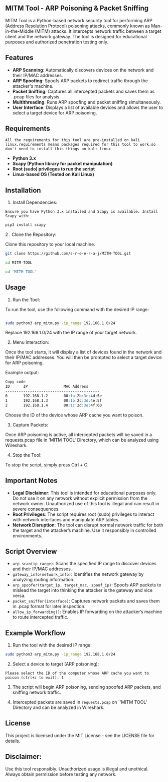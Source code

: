 


## MITM Tool - ARP Poisoning & Packet Sniffing
MITM Tool is a Python-based network security tool for performing ARP (Address Resolution Protocol) poisoning attacks, commonly known as Man-in-the-Middle (MITM) attacks. It intercepts network traffic between a target client and the network gateway. The tool is designed for educational purposes and authorized penetration testing only.

## Features
- **ARP Scanning**: Automatically discovers devices on the network and their IP/MAC addresses.
- **ARP Spoofing**: Spoofs ARP packets to redirect traffic through the attacker's machine.
- **Packet Sniffing**: Captures all intercepted packets and saves them as .pcap files for analysis.
- **Multithreading**: Runs ARP spoofing and packet sniffing simultaneously.
- **User Interface**: Displays a list of available devices and allows the user to select a target device for ARP poisoning.
## Requirements
`All the requirements for this tool are pre-installed on kali linux.requirements means packages required for this tool to work.so don't need to install this things on kali linux`
- **Python 3.x**
- **Scapy (Python library for packet manipulation)**
- **Root (sudo) privileges to run the script**
- **Linux-based OS (Tested on Kali Linux)**
## Installation
1.  Install Dependencies:

`Ensure you have Python 3.x installed and Scapy is available. Install Scapy with:`

```bash
pip3 install scapy
```
2 . Clone the Repository:

Clone this repository to your local machine.

``` bash
git clone https://github.com/s-r-e-e-r-a-j/MITM-TOOL.git
```
```bash
cd MITM-TOOL
```
```bash
cd 'MITM TOOL'
```
## Usage
1. Run the Tool:

To run the tool, use the following command with the desired IP range:

```bash

sudo python3 arp_mitm.py -ip_range 192.168.1.0/24
```
Replace 192.168.1.0/24 with the IP range of your target network.

2.  Menu Interaction:

Once the tool starts, it will display a list of devices found in the network and their IP/MAC addresses. You will then be prompted to select a target device for ARP poisoning.

Example output:

```markdown
Copy code
ID      IP                MAC Address
------------------------------------------
0       192.168.1.2       00:1a:2b:3c:4d:5e
1       192.168.1.3       00:1b:2c:3d:4e:5f
2       192.168.1.4       00:1c:2d:3e:4f:60
```
Choose the ID of the device whose ARP cache you want to poison.

3. Capture Packets:

Once ARP poisoning is active, all intercepted packets will be saved in a requests.pcap file in 'MITM TOOL' Directory, which can be analyzed using Wireshark.

4. Stop the Tool:

To stop the script, simply press Ctrl + C.

## Important Notes
- **Legal Disclaimer**: This tool is intended for educational purposes only. Do not use it on any network without explicit permission from the network owner. Unauthorized use of this tool is illegal and can result in severe consequences.
- **Root Privileges**: The script requires root (sudo) privileges to interact with network interfaces and manipulate ARP tables.
- **Network Disruption**: The tool can disrupt normal network traffic for both the target and the attacker’s machine. Use it responsibly in controlled environments.
## Script Overview
- `arp_scan(ip_range)`: Scans the specified IP range to discover devices and their IP/MAC addresses.
- `gateway_info(network_info)`: Identifies the network gateway by analyzing routing information.
- `arp_spoofer(target_ip, target_mac, spoof_ip)`: Spoofs ARP packets to mislead the target into thinking the attacker is the gateway and vice versa.
- `packet_sniffer(interface)`: Captures network packets and saves them in .pcap format for later inspection.
- `allow_ip_forwarding()`: Enables IP forwarding on the attacker’s machine to route intercepted traffic.
## Example Workflow
1. Run the tool with the desired IP range:

```bash
sudo python3 arp_mitm.py -ip_range 192.168.1.0/24
```
2. Select a device to target (ARP poisoning):

``` vbnet
Please select the ID of the computer whose ARP cache you want to poison (ctrl+z to exit): 1
```
3. The script will begin ARP poisoning, sending spoofed ARP packets, and sniffing network traffic.

4. Intercepted packets are saved in `requests.pcap` on `'MITM TOOL' Directory and can be analyzed in Wireshark.


## License
This project is licensed under the MIT License - see the LICENSE file for details.

## Disclaimer: 
Use this tool responsibly. Unauthorized usage is illegal and unethical. Always obtain permission before testing any network.






